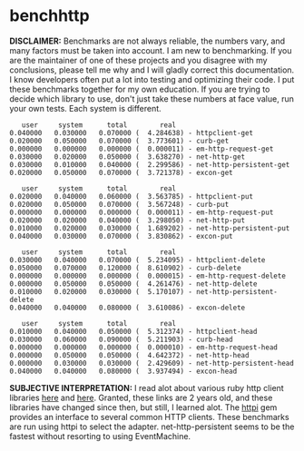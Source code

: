 benchhttp
=========

**DISCLAIMER:** Benchmarks are not always reliable, the numbers vary, and many factors must be taken into account. I am new to benchmarking. If you are the maintainer of one of these projects and you disagree with my conclusions, please tell me why and I will gladly correct this documentation. I know developers often put a lot into testing and optimizing their code. I put these benchmarks together for my own education. If you are trying to decide which library to use, don't just take these numbers at face value, run your own tests. Each system is different.

       user     system      total        real
    0.040000   0.030000   0.070000 (  4.284638) - httpclient-get
    0.020000   0.050000   0.070000 (  3.773601) - curb-get
    0.000000   0.000000   0.000000 (  0.000011) - em-http-request-get
    0.030000   0.020000   0.050000 (  3.638270) - net-http-get
    0.030000   0.010000   0.040000 (  2.299586) - net-http-persistent-get
    0.020000   0.050000   0.070000 (  3.721378) - excon-get

       user     system      total        real
    0.020000   0.040000   0.060000 (  3.563785) - httpclient-put
    0.020000   0.050000   0.070000 (  3.567248) - curb-put
    0.000000   0.000000   0.000000 (  0.000011) - em-http-request-put
    0.020000   0.020000   0.040000 (  3.298050) - net-http-put
    0.010000   0.020000   0.030000 (  1.689202) - net-http-persistent-put
    0.040000   0.030000   0.070000 (  3.830862) - excon-put

       user     system      total        real
    0.030000   0.040000   0.070000 (  5.234095) - httpclient-delete
    0.050000   0.070000   0.120000 (  8.610902) - curb-delete
    0.000000   0.000000   0.000000 (  0.000015) - em-http-request-delete
    0.000000   0.050000   0.050000 (  4.261476) - net-http-delete
    0.010000   0.020000   0.030000 (  5.170107) - net-http-persistent-delete
    0.040000   0.040000   0.080000 (  3.610086) - excon-delete

       user     system      total        real
    0.010000   0.040000   0.050000 (  5.312374) - httpclient-head
    0.030000   0.060000   0.090000 (  5.211903) - curb-head
    0.000000   0.000000   0.000000 (  0.000010) - em-http-request-head
    0.000000   0.050000   0.050000 (  4.642372) - net-http-head
    0.000000   0.030000   0.030000 (  2.429609) - net-http-persistent-head
    0.040000   0.040000   0.080000 (  3.937494) - excon-head


**SUBJECTIVE INTERPRETATION:** I read alot about various ruby http client libraries [here](http://www.slideshare.net/HiroshiNakamura/rubyhttp-clients-comparison) and [here](http://bit.ly/RubyHTTPClients2012). Granted, these links are 2 years old, and these libraries have changed since then, but still, I learned alot. The [httpi](http://httpirb.com) gem provides an interface to several common HTTP clients. These benchmarks are run using httpi to select the adapter. net-http-persistent seems to be the fastest without resorting to using EventMachine.

